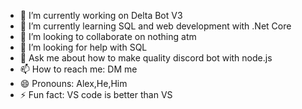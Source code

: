 - 🔭 I’m currently working on Delta Bot V3
- 🌱 I’m currently learning SQL and web development with .Net Core
- 👯 I’m looking to collaborate on nothing atm
- 🤔 I’m looking for help with SQL
- 💬 Ask me about how to make quality discord bot with node.js
- 📫 How to reach me: DM me
- 😄 Pronouns: Alex,He,Him
- ⚡ Fun fact: VS code is better than VS
